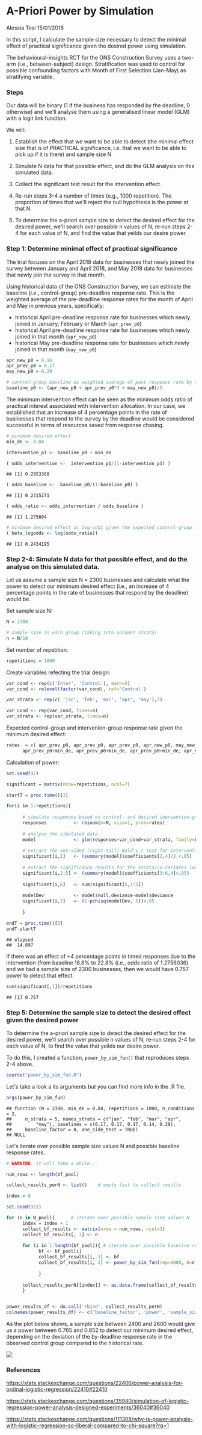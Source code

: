 A-Priori Power by Simulation
================
Alessia Tosi
15/01/2018

In this script, I calculate the sample size necessary to detect the minimal effect of practical significance given the desired power using simulation.

The behavioural-insights RCT for the ONS Construction Survey uses a two-arm (i.e., between-subject) design. Stratification was used to control for possible confounding factors with Month of First Selection (Jan-May) as stratifying variable.

### Steps

Our data will be binary (1 if the business has responded by the deadline, 0 otherwise) and we'll analyse them using a generalised linear model (GLM) with a logit link function.

We will:

1.  Establish the effect that we want to be able to detect (the minimal effect size that is of PRACTICAL significance, i.e. that we want to be able to pick up if it is there) and sample size N

2.  Simulate N data for that possible effect, and do the GLM analysis on this simulated data.

3.  Collect the significant test result for the intervention effect.

4.  Re-run steps 3-4 a number of times (e.g., 1000 repetition). The proportion of times that we'll reject the null hypothesis is the power at that N.

5.  To determine the a-priori sample size to detect the desired effect for the desired power, we'll search over possible n values of N, re-run steps 2-4 for each value of N, and find the value that yeilds our desire power.

### Step 1: Determine minimal effect of practical significance

The trial focuses on the April 2018 data for businesses that newly joined the survey between January and April 2018, and May 2018 data for businesses that newly join the survey in that month.

Using historical data of the ONS Construction Survey, we can estimate the baseline (i.e., control-group) pre-deadline response rate. This is the weighted average of the pre-deadline response rates for the month of April and May in previous years, specifically:

-   historical April pre-deadline response rate for businesses which newly joined in January, February or March (`apr_prev_p0`)
-   historical April pre-deadline response rate for businesses which newly joined in that month (`apr_new_p0`)
-   historical May pre-deadline response rate for businesses which newly joined in that month (`may_new_p0`)

``` r
apr_new_p0 = 0.14
apr_prev_p0 = 0.17
may_new_p0 = 0.29

# control-group baseline as weighted average of past response rate by deadline
baseline_p0 <- (apr_new_p0 + apr_prev_p0*3 + may_new_p0)/5
```

The minimum intervention effect can be seen as the minimum odds ratio of practical interest associated with intervention allocation. In our case, we established that an increase of 4 percentage points in the rate of businesses that respond to the survey by the deadline would be considered successful in terms of resources saved from response chasing.

``` r
# minimum desired effect
min_de <- 0.04

intervention_p1 <- baseline_p0 + min_de

( odds_intervention <-  intervention_p1/(1-intervention_p1) )
```

    ## [1] 0.2953368

``` r
( odds_baseline <-  baseline_p0/(1-baseline_p0) )
```

    ## [1] 0.2315271

``` r
( odds_ratio <- odds_intervention / odds_baseline )
```

    ## [1] 1.275604

``` r
# minimum desired effect as log-odds given the expected control-group frequency
( beta_logodds <- log(odds_ratio))
```

    ## [1] 0.2434195

### Step 2-4: Simulate N data for that possible effect, and do the analyse on this simulated data.

Let us assume a sample size N = 2300 businesses and calculate what the power to detect our minimum desired effect (i.e., an increase of 4 percentage points in the rate of businesses that respond by the deadline) would be.

Set sample size N:

``` r
N = 2300

# sample size in each group (taking into account strata)
n = N/10
```

Set number of repetition:

``` r
repetitions = 1000
```

Create variables refecting the trial design:

``` r
var_cond <- rep(c('Inter', 'Control'), each=5)
var_cond <- relevel(factor(var_cond), ref='Control')

var_strata <- rep(c( 'jan', 'feb', 'mar', 'apr', 'may'),2)

var_cond <- rep(var_cond, times=n)
var_strata <- rep(var_strata, times=n)
```

Expected control-group and intervenion-group response rate given the minimum desired effect:

``` r
rates  = c( apr_prev_p0, apr_prev_p0, apr_prev_p0, apr_new_p0, may_new_p0, 
      apr_prev_p0+min_de, apr_prev_p0+min_de, apr_prev_p0+min_de, apr_new_p0+min_de,may_new_p0+min_de)
```

Calculation of power:

``` r
set.seed(42)

significant = matrix(nrow=repetitions, ncol=7)

startT = proc.time()[3]

for(i in 1:repetitions){
      
      # simulate responses based on control- and desired inervention-group response rates
      responses          <- rbinom(n=N, size=1, prob=rates)
      
      # analyse the simulated data
      model              <- glm(responses~var_cond+var_strata, family=binomial(link="logit"))
      
      # extract the one-sided (right-tail) Wald's z test for intervention
      significant[i,1]   <- (summary(model)$coefficients[2,4]/2 <.05)
      
      # extract the significance results for the strata/co-variates (we are not interested in them) 
      significant[i,2:5] <- (summary(model)$coefficients[3:6,4]<.05)
      
      significant[i,6]   <- sum(significant[i,1:5])
      
      modelDev           <- model$null.deviance-model$deviance
      significant[i,7]   <- (1-pchisq(modelDev, 5))<.05
      
      }

endT = proc.time()[3]
endT-startT
```

    ## elapsed 
    ##  14.897

If there was an effect of +4 percentage points in timed responses due to the intervention (from baseline 18.8% to 22.8% (i.e., odds ratio of 1.2756036) and we had a sample size of 2300 businesses, then we would have 0.757 power to detect that effect.

``` r
sum(significant[,1])/repetitions
```

    ## [1] 0.757

### Step 5: Determine the sample size to detect the desired effect given the desired power

To determine the a-priori sample size to detect the desired effect for the desired power, we'll search over possible n values of N, re-run steps 2-4 for each value of N, to find the value that yeilds our desire power.

To do this, I created a function, `power_by_sim_fun()` that reproduces steps 2-4 above.

``` r
source("power_by_sim_fun.R")
```

Let's take a look a its arguments but you can find more info in the .R file.

``` r
args(power_by_sim_fun)
```

    ## function (N = 2300, min_de = 0.04, repetitions = 1000, n_conditions = 2, 
    ##     n_strata = 5, names_strata = c("jan", "feb", "mar", "apr", 
    ##         "may"), baselines = c(0.17, 0.17, 0.17, 0.14, 0.29), 
    ##     baseline_factor = 0, one_side_test = TRUE) 
    ## NULL

Let's iterate over possible sample size values N and possible baseline response rates.

``` r
# WARNING: it will take a while...

num_rows <- length(bf_pool)

collect_results_perN <- list()    # empty list to collect results

index = 0

set.seed(321)

for (n in N_pool){      # iterate over possible sample size values N
      index = index + 1 
      collect_bf_results <- matrix(nrow = num_rows, ncol=3)
      collect_bf_results[, 3] <- n
      
      for (i in 1:length(bf_pool)){ # iterate over possible baseline response rates
            bf <- bf_pool[i]
            collect_bf_results[i, 1] <- bf
            collect_bf_results[i, 2] <- power_by_sim_fun(rep=1000, N=n, baseline_factor=bf, min_de=0.04)
            
            }
      
      collect_results_perN[[index]] <- as.data.frame(collect_bf_results)
      }


power_results_df <- do.call('rbind', collect_results_perN)
colnames(power_results_df) <- c('baseline_factor', 'power', 'sample_size_N')
```

As the plot below shows, a sample size between 2400 and 2600 would give us a power between 0.765 and 0.852 to detect our minimum desired effect, depending on the deviation of the by-deadline response rate in the observed control group compared to the historical rate.

![](PowerBySimulation_files/figure-markdown_github/plot-1.png)

### References

<https://stats.stackexchange.com/questions/22406/power-analysis-for-ordinal-logistic-regression/22410#22410>

<https://stats.stackexchange.com/questions/35940/simulation-of-logistic-regression-power-analysis-designed-experiments/36040#36040>

<https://stats.stackexchange.com/questions/111308/why-is-power-analysis-with-logistic-regression-so-liberal-compared-to-chi-square?rq=1>
